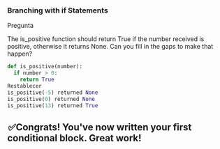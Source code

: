 ### Branching with if Statements
Pregunta

The is_positive function should return True if the number received is positive, otherwise it returns None. Can you fill in the gaps to make that happen?

``` PYTHON
def is_positive(number):
  if number > 0:
    return True
Restablecer
is_positive(-5) returned None
is_positive(0) returned None
is_positive(13) returned True
``` 
 ✅Congrats! You've now written
your first conditional block. Great work!
----
